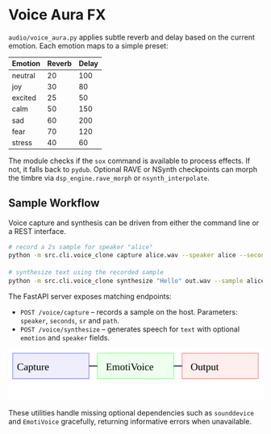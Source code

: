 # Voice Aura FX

`audio/voice_aura.py` applies subtle reverb and delay based on the current emotion.
Each emotion maps to a simple preset:

| Emotion  | Reverb | Delay |
|---------|-------|------|
| neutral | 20    | 100  |
| joy     | 30    | 80   |
| excited | 25    | 50   |
| calm    | 50    | 150  |
| sad     | 60    | 200  |
| fear    | 70    | 120  |
| stress  | 40    | 60   |

The module checks if the `sox` command is available to process effects.
If not, it falls back to `pydub`.  Optional RAVE or NSynth checkpoints can
morph the timbre via `dsp_engine.rave_morph` or `nsynth_interpolate`.

## Sample Workflow

Voice capture and synthesis can be driven from either the command line or a
REST interface.

```bash
# record a 2s sample for speaker "alice"
python -m src.cli.voice_clone capture alice.wav --speaker alice --seconds 2

# synthesize text using the recorded sample
python -m src.cli.voice_clone synthesize "Hello" out.wav --sample alice.wav --speaker alice --emotion joy
```

The FastAPI server exposes matching endpoints:

- `POST /voice/capture` – records a sample on the host.  Parameters: `speaker`,
  `seconds`, `sr` and `path`.
- `POST /voice/synthesize` – generates speech for `text` with optional
  `emotion` and `speaker` fields.

![Voice flow](assets/voice_sample_workflow.svg)

These utilities handle missing optional dependencies such as `sounddevice` and
`EmotiVoice` gracefully, returning informative errors when unavailable.

